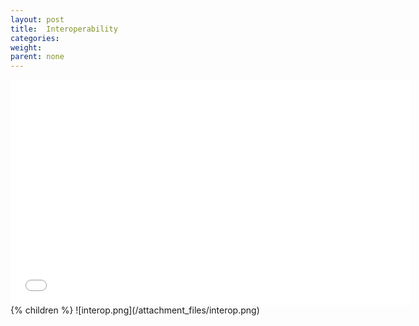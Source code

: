 ```yaml
---
layout: post
title:  Interoperability
categories:
weight:
parent: none
---
```


<iframe width="640" height="360" src="//www.youtube.com/embed/DlVohFGdqg8?feature=player_detailpage" frameborder="0" allowfullscreen></iframe>
{% children %}
![interop.png](/attachment_files/interop.png)
